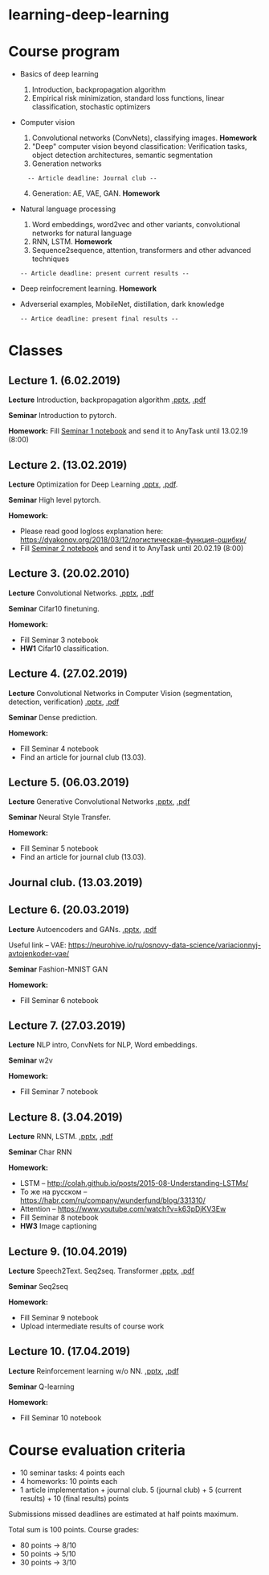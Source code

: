 # learning-deep-learning

# Course program

* Basics of deep learning
  1. Introduction, backpropagation algorithm
  2. Empirical risk minimization, standard loss functions, linear classification, stochastic optimizers
* Computer vision
  1. Convolutional networks (ConvNets), classifying images. **Homework**
  2. "Deep" computer vision beyond classification: Verification tasks, object detection architectures, semantic segmentation
  3. Generation networks
    ```
      -- Article deadline: Journal club --
    ```
  4. Generation: AE, VAE, GAN. **Homework**
* Natural language processing
  1. Word embeddings, word2vec and other variants, convolutional networks for natural language
  2. RNN, LSTM. **Homework**
  3. Sequence2sequence, attention, transformers and other advanced techniques
  
  ```
  -- Article deadline: present current results --
  ```
* Deep reinfocrement learning. **Homework**
* Adverserial examples, MobileNet, distillation, dark knowledge

  ```
  -- Artice deadline: present final results --
  ```

# Classes

## Lecture 1. (6.02.2019)
**Lecture** Introduction, backpropagation algorithm [.pptx](https://drive.google.com/open?id=12-E7YoEZiDBPl7ZGI5KFQwwiPIHHuVDi), [.pdf](https://drive.google.com/open?id=1VmZ3VL9m9v0In_5utGlS3KKd8DIgAfqB)

**Seminar** Introduction to pytorch.

**Homework:** Fill [Seminar 1 notebook](01_intro/seminar_pytorch_vs_numpy.ipynb) and send it to AnyTask until 13.02.19 (8:00)

## Lecture 2. (13.02.2019)
**Lecture** Optimization for Deep Learning [.pptx](https://drive.google.com/open?id=19e-rf_b1jBT_lv_aOkObvYXM3nbSxhG4), [.pdf](https://drive.google.com/open?id=1GwFNLKiA-lPVX88cc6uWNFkunLcirgs6).

**Seminar** High level pytorch.

**Homework:**
* Please read good logloss explanation here: https://dyakonov.org/2018/03/12/логистическая-функция-ошибки/
* Fill [Seminar 2 notebook](02_basic_nn/seminar_high_level_pytorch.ipynb) and send it to AnyTask until 20.02.19 (8:00)


## Lecture 3. (20.02.2010)
**Lecture** Convolutional Networks. [.pptx](https://drive.google.com/open?id=1rltJSToDGCI37wWVC3IGRLUUKYixRK6J), [.pdf](https://drive.google.com/open?id=1vi29F7q44bvhKXtZ-MQsjPQ7CkNQEQuE)

**Seminar** Cifar10 finetuning.

**Homework:**
* Fill Seminar 3 notebook
* **HW1** Cifar10 classification.


## Lecture 4. (27.02.2019)
**Lecture** Convolutional Networks in Computer Vision (segmentation, detection, verification) [.pptx](https://drive.google.com/open?id=1aAW22FkAWMt6ZMiEbGtHrX1S0XLY-H72), [.pdf](https://drive.google.com/open?id=16XnW4KheNSuFjjHce6M01qfrxe0NGmnl)

**Seminar** Dense prediction.

**Homework:**
* Fill Seminar 4 notebook
* Find an article for journal club (13.03).

## Lecture 5. (06.03.2019)
**Lecture** Generative Convolutional Networks [.pptx](https://drive.google.com/file/d/1PXWn-0G3OLM24yfQWiXm-t_fj8lIQNZ0/view?usp=sharing), [.pdf](https://drive.google.com/file/d/1BBXqao38645yTlRTtYLrnmXoylwY0AjP/view?usp=sharing)

**Seminar** Neural Style Transfer.

**Homework:**
* Fill Seminar 5 notebook
* Find an article for journal club (13.03).

## Journal club. (13.03.2019)

## Lecture 6. (20.03.2019)
**Lecture** Autoencoders and GANs. [.pptx](https://drive.google.com/open?id=1LUL1uUahloUKUrLYAMvNuIErX9BakGz9), [.pdf](https://drive.google.com/open?id=1trIvsIRuXBbONyHPUCyVjuzb34HIjIv1)

Useful link – VAE: https://neurohive.io/ru/osnovy-data-science/variacionnyj-avtojenkoder-vae/

**Seminar** Fashion-MNIST GAN

**Homework:**
* Fill Seminar 6 notebook

## Lecture 7. (27.03.2019)
**Lecture** NLP intro, ConvNets for NLP, Word embeddings.

**Seminar** w2v

**Homework:**
* Fill Seminar 7 notebook

## Lecture 8. (3.04.2019)
**Lecture** RNN, LSTM. [.pptx](https://drive.google.com/open?id=1A0e0My9G_jMxUadYU-7SDl0spWyigK8g), [.pdf](https://drive.google.com/open?id=1MxqvNJSGOwHZlPC9MnLSklxpZNhLnQaV)

**Seminar** Char RNN

**Homework:**
* LSTM – http://colah.github.io/posts/2015-08-Understanding-LSTMs/
* То же на русском – https://habr.com/ru/company/wunderfund/blog/331310/
* Attention – https://www.youtube.com/watch?v=k63pDjKV3Ew
* Fill Seminar 8 notebook
* **HW3** Image captioning

## Lecture 9. (10.04.2019)
**Lecture** Speech2Text. Seq2seq. Transformer [.pptx](https://drive.google.com/open?id=1vBULDrEats24Kn01C_mHqfIu-CuLcqQx), [.pdf](https://drive.google.com/open?id=1N-VYRjHnrldBDZ3Qcb9OvECRDLd-iBq6)

**Seminar** Seq2seq

**Homework:**
* Fill Seminar 9 notebook
* Upload intermediate results of course work

## Lecture 10. (17.04.2019)
**Lecture** Reinforcement learning w/o NN. [.pptx](https://drive.google.com/open?id=164ncy-1GIs-ICgSgrOMTWyPCX2KNOhnq), [.pdf](https://drive.google.com/open?id=1A1grleGmjxZor4iVRJ7uK87Tipmbjaz4)

**Seminar** Q-learning

**Homework:**
* Fill Seminar 10 notebook

# Сourse evaluation criteria

* 10 seminar tasks: 4 points each
* 4 homeworks: 10 points each
* 1 article implementation + journal club. 5 (journal club) + 5 (current results) + 10 (final results) points

Submissions missed deadlines are estimated at half points maximum.

Total sum is 100 points. Course grades:
* 80 points -> 8/10
* 50 points -> 5/10
* 30 points -> 3/10
